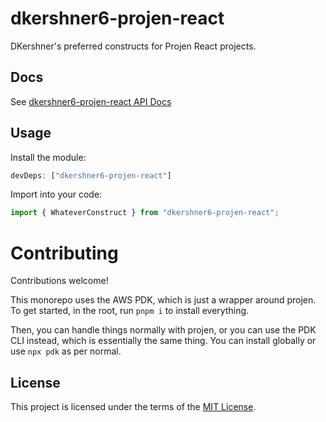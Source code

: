 # dkershner6-projen-react

DKershner's preferred constructs for Projen React projects.

## Docs

See [dkershner6-projen-react API Docs](docs/modules.md)

## Usage

Install the module:

```typescript
devDeps: ["dkershner6-projen-react"]
```

Import into your code:

```typescript
import { WhateverConstruct } from "dkershner6-projen-react";
```

# Contributing

Contributions welcome!

This monorepo uses the AWS PDK, which is just a wrapper around projen. To get started, in the root, run `pnpm i` to install everything.

Then, you can handle things normally with projen, or you can use the PDK CLI instead, which is essentially the same thing. You can install globally or use `npx pdk` as per normal.

## License

This project is licensed under the terms of the [MIT License](LICENSE.md).